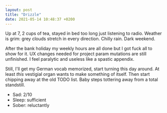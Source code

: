 ```yaml
---
layout: post
title: "Drizzle"
date: 2021-05-14 10:48:37 +0200
---
```


Up at 7, 2 cups of tea, stayed in bed too long just listening to radio.
Weather is grim: grey clouds stretch in every direction. Chilly rain. Dark weekend.

After the bank holiday my weekly hours are all done but I got fuck all to show for it.
UX changes needed for project param mutations are still unfinished.
I feel paralytic and useless like a spastic appendix.

Still, I'll get my German vocab memorized, start turning this day around.
At least _this_ vestigial organ wants to make something of itself.
Then start chipping away at the old TODO list.
Baby steps tottering away from a total standstill.

- Sad: 2/10
- Sleep: sufficient
- Sober: reluctantly
